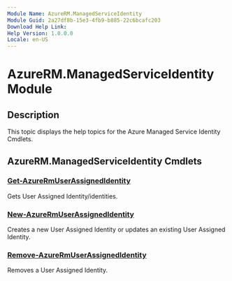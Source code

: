 ```yaml
---
Module Name: AzureRM.ManagedServiceIdentity
Module Guid: 2a27df8b-15e3-4fb9-b885-22c6bcafc203
Download Help Link: 
Help Version: 1.0.0.0
Locale: en-US
---
```


# AzureRM.ManagedServiceIdentity Module
## Description
This topic displays the help topics for the Azure Managed Service Identity Cmdlets.

## AzureRM.ManagedServiceIdentity Cmdlets
### [Get-AzureRmUserAssignedIdentity](Get-AzureRmUserAssignedIdentity.md)
Gets User Assigned Identity/identities.

### [New-AzureRmUserAssignedIdentity](New-AzureRmUserAssignedIdentity.md)
Creates a new User Assigned Identity or updates an existing User Assigned Identity.

### [Remove-AzureRmUserAssignedIdentity](Remove-AzureRmUserAssignedIdentity.md)
Removes a User Assigned Identity.

